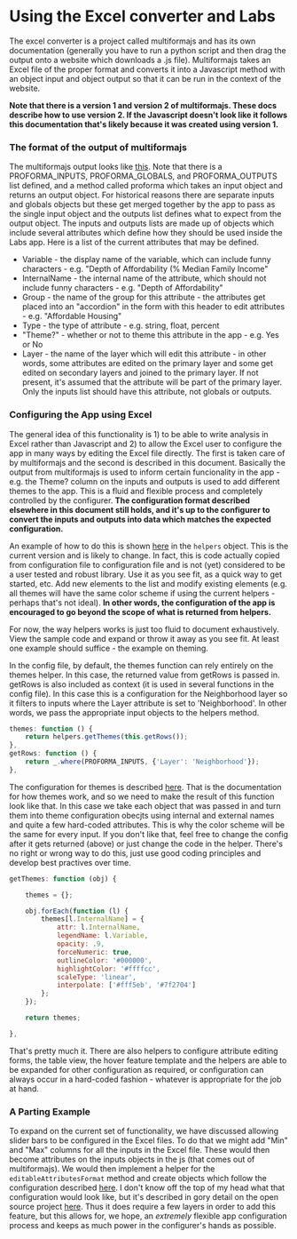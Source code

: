# Using the Excel converter and Labs

The excel converter is a project called multiformajs and has its own documentation (generally you have to run a python script and then drag the output onto a website which downloads a .js file).  Multiformajs takes an Excel file of the proper format and converts it into a Javascript method with an object input and object output so that it can be run in the context of the website.

**Note that there is a version 1 and version 2 of multiformajs.  These docs describe how to use version 2.  If the Javascript doesn't look like it follows this documentation that's likely because it was created using version 1.**

### The format of the output of multiformajs

The multiformajs output looks like [this](https://github.com/mapcraftlabs/labs_examples/blob/gh-pages/sea_proforma.js).  Note that there is a PROFORMA_INPUTS, PROFORMA_GLOBALS, and PROFORMA_OUTPUTS list defined, and a method called proforma which takes an input object and returns an output object.  For historical reasons there are separate inputs and globals objects but these get merged together by the app to pass as the single input object and the outputs list defines what to expect from the output object.  The inputs and outputs lists are made up of objects which include several attributes which define how they should be used inside the Labs app.  Here is a list of the current attributes that may be defined.

* Variable - the display name of the variable, which can include funny characters - e.g. "Depth of Affordability (% Median Family Income"
* InternalName - the internal name of the attribute, which should not include funny characters - e.g. "Depth of Affordability"
* Group - the name of the group for this attribute - the attributes get placed into an "accordion" in the form with this header to edit attributes - e.g. "Affordable Housing"
* Type - the type of attribute - e.g. string, float, percent
* "Theme?" - whether or not to theme this attribute in the app - e.g. Yes or No
* Layer - the name of the layer which will edit this attribute - in other words, some attributes are edited on the primary layer and some get edited on secondary layers and joined to the primary layer.  If not present, it's assumed that the attribute will be part of the primary layer.  Only the inputs list should have this attribute, not globals or outputs.

### Configuring the App using Excel

The general idea of this functionality is 1) to be able to write analysis in Excel rather than Javascript and 2) to allow the Excel user to configure the app in many ways by editing the Excel file directly.  The first is taken care of by multiformajs and the second is described in this document.  Basically the output from multiformajs is used to inform certain funcionality in the app - e.g. the Theme? column on the inputs and outputs is used to add different themes to the app.  This is a fluid and flexible process and completely controlled by the configurer.  **The configuration format described elsewhere in this document still holds, and it's up to the configurer to convert the inputs and outputs into data which matches the expected configuration.**

An example of how to do this is shown [here](https://github.com/mapcraftlabs/labs_examples/blob/b8a71be723503be630c84f066b0033e6ba5e2ad7/sea_config.js#L6) in the `helpers` object.  This is the current version and is likely to change.  In fact, this is code actually copied from configuration file to configuration file and is not (yet) considered to be a user tested and robust library.  Use it as you see fit, as a quick way to get started, etc.  Add new elements to the list and modify existing elements (e.g. all themes will have the same color scheme if using the current helpers - perhaps that's not ideal).  **In other words, the configuration of the app is encouraged to go beyond the scope of what is returned from helpers.**

For now, the way helpers works is just too fluid to document exhaustively.  View the sample code and expand or throw it away as you see fit.  At least one example should suffice - the example on theming.

In the config file, by default, the themes function can rely entirely on the themes helper.  In this case, the returned value from getRows is passed in.  getRows is also included as context (it is used in several functions in the config file).  In this case this is a configuration for the Neighborhood layer so it filters to inputs where the Layer attribute is set to 'Neighborhood'.  In other words, we pass the appropriate input objects to the helpers method.

```javascript
themes: function () {
    return helpers.getThemes(this.getRows()); 
},
getRows: function () {
    return _.where(PROFORMA_INPUTS, {'Layer': 'Neighborhood'});
},
```

The configuration for themes is described [here](https://github.com/mapcraftlabs/labs_examples#themes).  That is the documentation for how themes work, and so we need to make the result of this function look like that.  In this case we take each object that was passed in and turn them into theme configuration obecjts using internal and external names and quite a few hard-coded attributes.  This is why the color scheme will be the same for every input.  If you don't like that, feel free to change the config after it gets returned (above) or just change the code in the helper.  There's no right or wrong way to do this, just use good coding principles and develop best practives over time.

```javascript
getThemes: function (obj) {

    themes = {};

    obj.forEach(function (l) {
        themes[l.InternalName] = {
            attr: l.InternalName,
            legendName: l.Variable,
            opacity: .9,
            forceNumeric: true,
            outlineColor: '#000000',
            highlightColor: '#ffffcc',
            scaleType: 'linear',
            interpolate: ['#fff5eb', '#7f2704']
        };
    });

    return themes;

},
```

That's pretty much it.  There are also helpers to configure attribute editing forms, the table view, the hover feature template and the helpers are able to be expanded for other configuration as required, or configuration can always occur in a hard-coded fashion - whatever is appropriate for the job at hand.

### A Parting Example

To expand on the current set of functionality, we have discussed allowing slider bars to be configured in the Excel files.  To do that we might add "Min" and "Max" columns for all the inputs in the Excel file.  These would then become attributes on the inputs objects in the js (that comes out of multiformajs).  We would then implement a helper for the `editableAttributesFormat` method and create objects which follow the configuration described [here](https://github.com/mapcraftlabs/labs_examples/#editableattributesformat).  I don't know off the top of my head what that configuration would look like, but it's described in gory detail on the open source project [here](https://github.com/mozilla-services/react-jsonschema-form).  Thus it does require a few layers in order to add this feature, but this allows for, we hope, an *extremely* flexible app configuration process and keeps as much power in the configurer's hands as possible.
